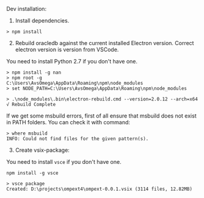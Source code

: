 Dev installation:

1. Install dependencies.
```
> npm install
```

2. Rebuild oracledb against the current installed Electron version. Correct electron version is version from VSCode.

You need to install Python 2.7 if you don't have one.

```
> npm install -g nan
> npm root -g
C:\Users\AvsOmega\AppData\Roaming\npm\node_modules
> set NODE_PATH=C:\Users\AvsOmega\AppData\Roaming\npm\node_modules

> .\node_modules\.bin\electron-rebuild.cmd --version=2.0.12 --arch=x64
√ Rebuild Complete
```

If we get some msbuild errors, first of all ensure that  msbuild does not exist in PATH folders. You can check it with command:

```
> where msbuild
INFO: Could not find files for the given pattern(s).
```
3. Create vsix-package:

You need to install `vsce` if you don't have one.
```
npm install -g vsce
```

```
> vsce package
Created: D:\projects\ompext4\ompext-0.0.1.vsix (3114 files, 12.82MB)
```
